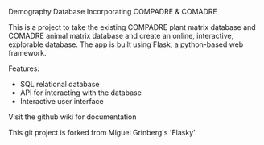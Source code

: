 Demography Database
Incorporating COMPADRE & COMADRE

This is a project to take the existing COMPADRE plant matrix database and COMADRE animal matrix database and create an online, interactive, explorable database. The app is built using Flask, a python-based web framework.

Features:
* SQL relational database
* API for interacting with the database
* Interactive user interface

Visit the github wiki for documentation 

This git project is forked from Miguel Grinberg's 'Flasky'
